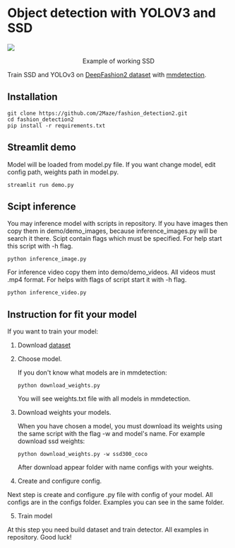 # Object detection with YOLOV3 and SSD
![](doc/ssd_inference.gif)
<p align="center">Example of working SSD</p>

Train SSD and YOLOv3 on [DeepFashion2 dataset](https://github.com/switchablenorms/DeepFashion2) with [mmdetection](https://github.com/open-mmlab/mmdetection).

## Installation

```Shell
git clone https://github.com/2Maze/fashion_detection2.git
cd fashion_detection2
pip install -r requirements.txt
```

## Streamlit demo
Model will be loaded from model.py file. If you want change model, edit config path, weights path in model.py.
```Shell
streamlit run demo.py
```
## Scipt inference
You may inference model with scripts in repository. If you have images then copy them in demo/demo_images, because  inference_images.py will be search it there. Scipt contain flags which must be specified. For help start this script with -h flag.
```Shell
python inference_image.py
```
For inference video copy them into demo/demo_videos. All videos must .mp4 format. For helps with flags of script start it with -h flag.
```Shell
python inference_video.py
```

## Instruction for fit your model
If you want to train your model:
1. Download [dataset](https://github.com/switchablenorms/DeepFashion2)
2. Choose model.
    
    If you don't know what models are in mmdetection:
    ```Shell
    python download_weights.py
    ```
    You will see weights.txt file with all models in mmdetection.
3. Download weights your models.

    When you have chosen a model, you must download its weights using the same script with the flag -w and model's name. For example download ssd weights:

    ```Shell
    python download_weights.py -w ssd300_coco
    ```
    After download appear folder with name configs with your weights.
4. Create and configure config.

Next step is create and configure .py file with config of your model. All configs are in the configs folder. Examples you can see in the same folder.

5. Train model

At this step you need build dataset and train detector. All examples in repository. Good luck!